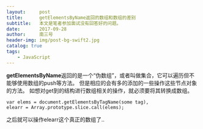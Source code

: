 ```yaml
---
layout:     post
title:      getElementsByName返回的数组和数组的差别
subtitle:   本文是笔者参加面试没有回答好的问题。
date:       2017-09-28
author:     南三号
header-img: img/post-bg-swift2.jpg
catalog: true
tags:
    - JavaScript
---
```


**getElementsByName**返回的是一个“伪数组”，或者叫做集合，它可以遍历但不能够使用数组的push等方法。
但是相应的会有多的添加的一些操作这些节点对象的方法。
如想对get到的结构进行数组相关的操作，就必须要将其转换成数组。

```
var elems = document.getElementsByTagName(some tag),
elearr = Array.prototype.slice.call(elems);
```
之后就可以操作elearr这个真正的数组了..